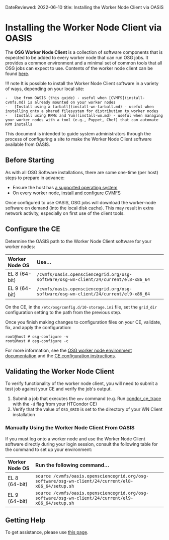 DateReviewed: 2022-06-10
title: Installing the Worker Node Client via OASIS

Installing the Worker Node Client via OASIS
===========================================

The **OSG Worker Node Client** is a collection of software components that is expected to be added to every worker node
that can run OSG jobs. It provides a common environment and a minimal set of common tools that all OSG jobs can expect
to use.
Contents of the worker node client can be found [here](using-wn.md#common-software-available-on-worker-nodes).

!!! note
    It is possible to install the Worker Node Client software in a variety of ways, depending on your local site:

    -   Use from OASIS (this guide) - useful when [CVMFS](install-cvmfs.md) is already mounted on your worker nodes
    -   [Install using a tarball](install-wn-tarball.md) - useful when installing onto a shared filesystem for distribution to worker nodes
    -   [Install using RPMs and Yum](install-wn.md) - useful when managing your worker nodes with a tool (e.g., Puppet, Chef) that can automate RPM installs

This document is intended to guide system administrators through the process of configuring a site to make the Worker Node Client software available from OASIS.

Before Starting
---------------

As with all OSG Software installations, there are some one-time (per host) steps to prepare in advance:

-   Ensure the host has [a supported operating system](../release/supported_platforms.md)
-   On every worker node, [install and configure CVMFS](install-cvmfs.md)

Once configured to use OASIS, OSG jobs will download the worker-node software on demand (into the local disk cache).
This may result in extra network activity, especially on first use of the client tools.

Configure the CE
----------------

Determine the OASIS path to the Worker Node Client software for your worker nodes:

| Worker Node OS | Use…                                                                                 |
|:---------------|:-------------------------------------------------------------------------------------|
| EL 8 (64-bit)  |  `/cvmfs/oasis.opensciencegrid.org/osg-software/osg-wn-client/24/current/el8-x86_64` |
| EL 9 (64-bit)  |  `/cvmfs/oasis.opensciencegrid.org/osg-software/osg-wn-client/24/current/el9-x86_64` |

On the CE, in the `/etc/osg/config.d/10-storage.ini` file, set the `grid_dir` configuration setting to the path from the previous step.

Once you finish making changes to configuration files on your CE, validate, fix, and apply the configuration:

```console
root@host # osg-configure -v
root@host # osg-configure -c
```

For more information, see the [OSG worker node environment documentation](../worker-node/using-wn.md) and the
[CE configuration instructions](/other/configuration-with-osg-configure).

Validating the Worker Node Client
---------------------------------

To verify functionality of the worker node client, you will need to submit a test job against your CE and verify the job's output.

1.  Submit a job that executes the `env` command (e.g. Run [condor\_ce\_trace](https://htcondor.github.io/htcondor-ce/v24/troubleshooting/debugging-tools/#condor_ce_trace) with the `-d` flag from your HTCondor CE)
2.  Verify that the value of `OSG_GRID` is set to the directory of your WN Client installation

### Manually Using the Worker Node Client From OASIS

If you must log onto a worker node and use the Worker Node Client software directly during your login session, consult the following table for the command to set up your environment:

| Worker Node OS | Run the following command…                                                                           |
|:---------------|:-----------------------------------------------------------------------------------------------------|
| EL 8 (64-bit)  |  `source /cvmfs/oasis.opensciencegrid.org/osg-software/osg-wn-client/24/current/el8-x86_64/setup.sh` |
| EL 9 (64-bit)  |  `source /cvmfs/oasis.opensciencegrid.org/osg-software/osg-wn-client/24/current/el9-x86_64/setup.sh` |

Getting Help
------------

To get assistance, please use [this page](../common/help.md).
